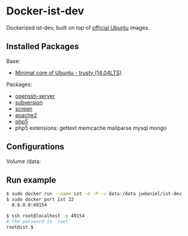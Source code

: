# Docker-ist-dev

Dockerized ist-dev, built on top of [official Ubuntu](https://registry.hub.docker.com/_/ubuntu/) images.

## Installed Packages

Base:
  * [Minimal core of Ubuntu - trusty (14.04LTS)](http://packages.ubuntu.com/trusty/ubuntu-minimal)

Packages:
  * [openssh-server](https://help.ubuntu.com/community/SSH/OpenSSH/Configuring)
  * [subversion](http://packages.ubuntu.com/trusty/subversion)
  * [screen](http://packages.ubuntu.com/trusty/screen)
  * [apache2](http://packages.ubuntu.com/trusty/apache2)
  * [php5](http://packages.ubuntu.com/trusty/php5)
  * php5 extensions: gettext memcache mailparse mysql mongo

## Configurations

Volume /data:

## Run example

```bash
$ sudo docker run --name ist -d -P -v data:/data jwdaniel/ist-dev
$ sudo docker port ist 22
  0.0.0.0:49154

$ ssh root@localhost -p 49154
# The password is `root`
root@ist $
```

